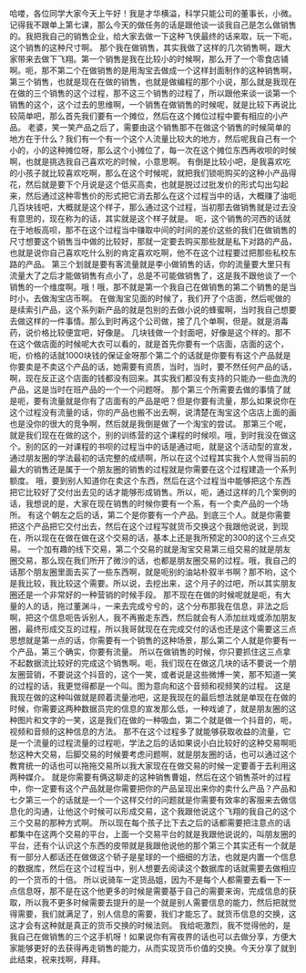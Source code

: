 哈喽，各位同学大家今天上午好！我是才华横溢，科学只能公司的董事长，小微。记得我不跟单上第七课，那么今天的做任务的话是跟他谈一谈我自己是怎么做销售的。我把我自己的销售企业，给大家去做一下这种飞侠最终的话来取，玩一下呃，这个销售的这种尺寸啊。
那个我在做销售，其实我做了这样的几次销售啊，跟大家带来去做下飞翔。第一个销售是我在比较小的时候啊，那么开了一个零食店铺啊。呃，那不第二个在做销售的是用淘宝去做成一个这样封面制作的这种销售啊，第三个销售，也就是现在在做的销售，也就是做编程的那个小说，那么就是我现在在做的三个销售的这个过程，那不这三个销售的过程了，所以跟他来谈一谈第一个销售的这个，这个过去的思维啊，一个销售在做销售的时候呢，就是比较下再说比较简单吧，那么首先我们要有一个摊位，然后在这个摊位过程中要有相应的小产品。
老婆，笑一笑产品之后了，需要由这个销售那不在做这个销售的时候简单的地方在于什么？我们有一个有一个这个人流量比较大的地方，然后呢我自己有一个小的，小的这种摊位呀，那么这个小摊位了，每一次在这个摊位东西再收呗的时候啊，也就是挑选我自己喜欢吃的时候，小意思啊。
有倒是比较小吧，是我喜欢吃的小孩子就比较喜欢吃啊，那么在这个时候呢，就把我们锁呃购买的这种小产品得花，然后就是要下个月说是这个低买高卖，也就是脱过过批发价的形式勾出勾起来，然后通过这种零售价的形式把它消去那么在这个过程当中的话，大概赚了油呃几百块钱吧，大概就是这个样子，那么通过这个过程，当初那去做销售就是过去没有意思的，现在称为的话，其实就是这个样子就是。
呃，这个销售的河西的话就在于地板高呗，那不在这个过程当中赚取中间的时间的差价这些的我们在做销售的尺寸想要这个销售当中做的比较好，那就一定要去购买那些就是私下对路的产品，也就是说你自己喜欢吃什么别的肯定喜欢吃啊，他不在这个过程要过把那些私校东路的产品。
第三个划就是要有客流量就是李小做销售的话，你的流量要大里只有流量大了之后才能做销售有点小了，总是不可能做销售了，这是我不跟他谈了一个销售的一个维度啊。哦！哦，那不就是第一个我自己在做销售的第二个销售的是当时小，去做淘宝店币啊。
在做淘宝见面的时候了，我们开了个店面，然后呢做的是续索引产品，这个系列新产品的就是包别的去做小说的蜂蜜啊，当时我自己想要去做这样的一件事情。那么到时再这个公司做，接了几个单啊，但是。就是消毒药，说价格比较便宜吧，好像是。
几块钱做一个封面吧，好像是这个样的。那不在这个做店面的时候呢大衣可以看的，就是首先你要有一个店面，店面的这个，呃，价格的话就1000块钱的保证金呀那个第二个的话就是你要有有这个产品就是你要卖是不卖这个产品的话，她需要有资质，当时，当时，要不然任何产品的话，啊，现在反正这个店面的钱都没有回来。其实我们都没有支持的只能办一些血洗的产品，这是当时在班产品的一个一个问题呀。
那个第三个所需要去做的事情了就是呃，要有流量就是你有了店面有的产品是吧？但是你要有流量，那么如果说你在这个过程没有流量的话，你的产品也搬不出去啊，说清楚在淘宝这个店店上面的画也是没你的很大的竞争啊，然后就是我倒是做了一个淘宝的尝试。
那第三个呢，就是我们现在在做的这个，别的训练营的这个课程的时候呗。哦，到时我没在做这个。别的区的一对课程的书呗的过程当中的话是通过呃，就是这个活动型的宣发，通过朋友圈的学法最初的话完整的成绩啊，所以在这个过程其实我个人觉得当前的最大的销售还是属于一个朋友圈的销售的过程就是你需要在这个过程建造一个系列额度。
哦，要到别人知道你在卖这个东西，然后在这个过程当中能够把这个东西把它比较好了交付出去见的话才能够形成销售。所以，呃，通过这样的几个案例的话，我想说的是，大家在现在销售的时候你要有一个系，有一个卖产品的一个场所。
有这个朝左之后的话，第二个是你要有一个产品。到底三个人。就是你需要把这个产品把它交付出去，然后在这个过程写就货币交换这个我跟他说说，到现在，所以现在在做在做在这个交易的话，基本上还是我所预定的300的这个三点交易。
一个加有趣的线下交易，第二个交易的就是淘宝交易第三组交易的就是朋友圈交易，那么现在我们所开了微沙的话，也都是朋友圈交易的过程。哦，我自己的话那个朋友圈里面去买了一些东西啊，就是呃别的油站朴叙半书啊？那不哟，这个是我比较，我比较这个需要。所以说，去挖出来，这个月子的过吧，所以其实朋友圈还是一个非常好的一种营销的时候手段。
那不现在在做的时候呢就是呃，有大量的人的话，拖过董渊斗，一来去完成兮兮的，这个分布那我在信息，非法之后啊，把这个信息呃告诉别人，我不再搬走东西，然后就会有人添加丝戏或添加朋友圈，最终形成交互的过程，所以我哥就现在在完成交付的话也还是这个需要这三点思想就是第一点的话，你需要有一个销售的这种场景，那么第二个人就是你要有一个产品，第三个确实，你要有流量。
所以在做销售的时候，你只要抓住这三点拿不起数据流比较好的完成这个销售啊。呃，我们现在在做这几块的话不要说一个朋友圈营销，不要说这个抖音的，这个一笑，或者说是这些微博一笑，那不知道一笑的过程的话，我更觉得都是一个叫。图为意向和这个音频和视频笑的过程。
这是我现在做的这种叫做就是顾着流量池吧，这是我现在的最后想法就是单现在在做的时候，你需要这两种数据员完的信息的宣发那么低，一种戏谑了，就是朋友圈的这种图片和文字的一笑，这是我们在做的一种吸血，第二个就是做一个抖音的，呃，视频和音频的这种信息的方法。
那不在这个过程多了就能够获取收益的流量，它是一个流量的过程流量的过程呃，学法之后的话如果说小白比较好的这种交易啊呃愁这种大交易，后脚交易的时候要考虑问题啊，就是朋友圈的话，也可以通过这个教育统一的话也可以拖拖交易所以我大家现在在做交易的时候一定要善于去利用这两种媒介。
就是你需要有俩这聊走的这种销售曹姐，然后在这个销售茶叶的过程中，你一定要有这个产品就是你需要把你的产品呈现出来你的卖什么产品？产品和七夕第三一个的话就是一个一个这样交付的问题就是你需要有效率的客服来去做信息化的沟通，让他这个时候可以形成交易，这个我跟他说这个飞翔的我自己的这个三个交易的那种方式啊。
所以现在每个孩子比下去之后的话都需要把注意点的话都集中在这两个交易的平台，上面一个交易平台的就是我跟他说说的，叫朋友圈的平台，还有个认识这个东西的皮带就是我跟他说他的那个第三个其实还有一个就是有一部分人都话还在做做这个轿子是星球的一个细细的方法，也就是内置一个信息的数据库，然后在这个过程当中，别人想要去阅读这个数据库的话就需要去做相应的一个货币的十倍。
所以说骑车一定货品姐，因为不是每个人都需要去看一下一点信息呀，那不是在这个他更多的时候是需要基于自己的需要来询，完成信息的获取，所以我不更多时候需要去提升的是一个就是别人需要信息的能力，然后把就觉得需要，我们就满足了，别人信息的需要，我们才能忘了。就货币信息的交换，这这才会有这种就是真正的货币交换的时候法则。
我给呃激烈，我不觉得他的，是我自己在做销售的三个这手机呀！如果说你有宵夜界的话也可以去做分享，方便大家能够更好的去获得再走销售的能力，从而实现货币价值的交换。今天分享了就到此结束，祝来找啊，拜拜。
